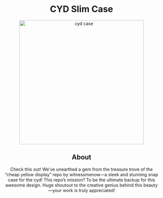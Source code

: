 <h1 align="center">CYD Slim Case</h1>

<div align="center">
<img src="./assets/cyd_slim_case.png." alt="cyd case" width="400"/>
</div>

<h2 align="center">About</h2>

<p align="center">Check this out! We’ve unearthed a gem from the treasure trove of the “cheap yellow display” repo by witnessmenow—a sleek and stunning snap case for the cyd! This repo’s mission? To be the ultimate backup for this awesome design. Huge shoutout to the creative genius behind this beauty—your work is truly appreciated!</p>
